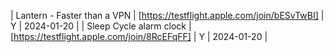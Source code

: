 | Lantern - Faster than a VPN | [https://testflight.apple.com/join/bESvTwBI] | Y | 2024-01-20 |
| Sleep Cycle alarm clock | [https://testflight.apple.com/join/8RcEFqFF] | Y | 2024-01-20 |

